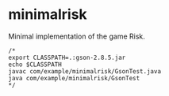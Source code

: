 # minimalrisk
Minimal implementation of the game Risk.

    /*
    export CLASSPATH=.:gson-2.8.5.jar
    echo $CLASSPATH
    javac com/example/minimalrisk/GsonTest.java
    java com/example/minimalrisk/GsonTest
    */


